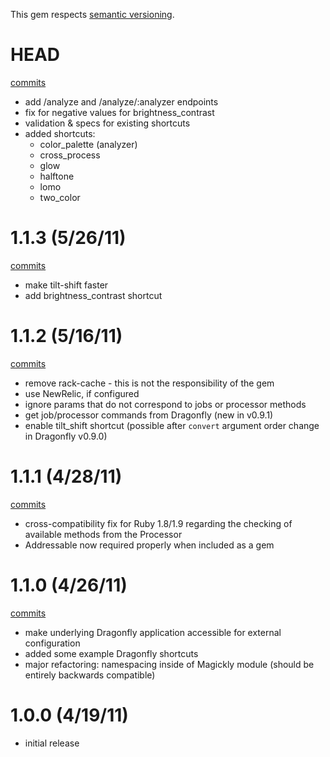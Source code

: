 This gem respects [semantic versioning](http://semver.org/).

# HEAD

[commits](https://github.com/afeld/magickly/compare/v1.1.3...master)

* add /analyze and /analyze/:analyzer endpoints
* fix for negative values for brightness_contrast
* validation & specs for existing shortcuts
* added shortcuts:
    * color_palette (analyzer)
    * cross_process
    * glow
    * halftone
    * lomo
    * two_color

# 1.1.3 (5/26/11)

[commits](https://github.com/afeld/magickly/compare/v1.1.2...v1.1.3)

* make tilt-shift faster
* add brightness_contrast shortcut

# 1.1.2 (5/16/11)

[commits](https://github.com/afeld/magickly/compare/v1.1.1...v1.1.2)

* remove rack-cache - this is not the responsibility of the gem
* use NewRelic, if configured
* ignore params that do not correspond to jobs or processor methods
* get job/processor commands from Dragonfly (new in v0.9.1)
* enable tilt_shift shortcut (possible after `convert` argument order change in Dragonfly v0.9.0)

# 1.1.1 (4/28/11)

[commits](https://github.com/afeld/magickly/compare/v1.1.0...v1.1.1)

* cross-compatibility fix for Ruby 1.8/1.9 regarding the checking of available methods from the Processor
* Addressable now required properly when included as a gem

# 1.1.0 (4/26/11)

[commits](https://github.com/afeld/magickly/compare/v1.0.0...v1.1.0)

* make underlying Dragonfly application accessible for external configuration
* added some example Dragonfly shortcuts
* major refactoring: namespacing inside of Magickly module (should be entirely backwards compatible)

# 1.0.0 (4/19/11)

* initial release
